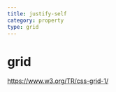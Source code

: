 ```yaml
---
title: justify-self
category: property
type: grid
---
```


# grid

<https://www.w3.org/TR/css-grid-1/>
